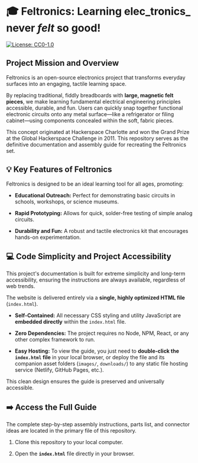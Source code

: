 # 🎓 Feltronics: Learning elec_tronics_ never _felt_ so good!

[![License: CC0-1.0](https://img.shields.io/badge/License-CC0--1.0-lightgrey.svg)](http://creativecommons.org/publicdomain/zero/1.0/)

## Project Mission and Overview

Feltronics is an open-source electronics project that transforms everyday surfaces into an engaging, tactile learning space.

By replacing traditional, fiddly breadboards with **large, magnetic felt pieces**, we make learning fundamental electrical engineering principles accessible, durable, and fun. Users can quickly snap together functional electronic circuits onto any metal surface—like a refrigerator or filing cabinet—using components concealed within the soft, fabric pieces.

This concept originated at Hackerspace Charlotte and won the Grand Prize at the Global Hackerspace Challenge in 2011. This repository serves as the definitive documentation and assembly guide for recreating the Feltronics set.

## 💡 Key Features of Feltronics

Feltronics is designed to be an ideal learning tool for all ages, promoting:

* **Educational Outreach:** Perfect for demonstrating basic circuits in schools, workshops, or science museums.

* **Rapid Prototyping:** Allows for quick, solder-free testing of simple analog circuits.

* **Durability and Fun:** A robust and tactile electronics kit that encourages hands-on experimentation.

## 💻 Code Simplicity and Project Accessibility

This project's documentation is built for extreme simplicity and long-term accessibility, ensuring the instructions are always available, regardless of web trends.

The website is delivered entirely via a **single, highly optimized HTML file** (`index.html`).

* **Self-Contained:** All necessary CSS styling and utility JavaScript are **embedded directly** within the `index.html` file.

* **Zero Dependencies:** The project requires no Node, NPM, React, or any other complex framework to run.

* **Easy Hosting:** To view the guide, you just need to **double-click the `index.html` file** in your local browser, or deploy the file and its companion asset folders (`images/`, `downloads/`) to any static file hosting service (Netlify, GitHub Pages, etc.).

This clean design ensures the guide is preserved and universally accessible.

## ➡️ Access the Full Guide

The complete step-by-step assembly instructions, parts list, and connector ideas are located in the primary file of this repository.

1. Clone this repository to your local computer.

2. Open the **`index.html`** file directly in your browser.